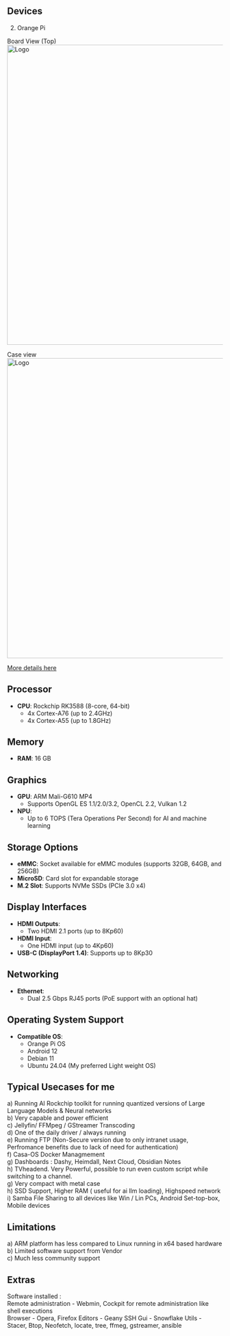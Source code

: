 ## Devices
2) Orange Pi <Br>

Board View (Top)<Br>
<img src="http://www.orangepi.org/img/pi5-plus/pi5-plus-22.png" alt="Logo" width="700"> <Br>

Case view<Br>
<img src="https://m.media-amazon.com/images/I/71fNE6IX3iL._AC_UF894,1000_QL80_.jpg" alt="Logo" width="700"> <Br>

[More details here](http://www.orangepi.org/html/hardWare/computerAndMicrocontrollers/details/Orange-Pi-5-plus.html)

## **Processor**
- **CPU**: Rockchip RK3588 (8-core, 64-bit)  
  - 4x Cortex-A76 (up to 2.4GHz)  
  - 4x Cortex-A55 (up to 1.8GHz)  

## **Memory**
- **RAM**:  16 GB

## **Graphics**
- **GPU**: ARM Mali-G610 MP4  
  - Supports OpenGL ES 1.1/2.0/3.2, OpenCL 2.2, Vulkan 1.2  
- **NPU**:  
  - Up to 6 TOPS (Tera Operations Per Second) for AI and machine learning  

## **Storage Options**
- **eMMC**: Socket available for eMMC modules (supports 32GB, 64GB, and 256GB)  
- **MicroSD**: Card slot for expandable storage  
- **M.2 Slot**: Supports NVMe SSDs (PCIe 3.0 x4)  

## **Display Interfaces**
- **HDMI Outputs**:  
  - Two HDMI 2.1 ports (up to 8Kp60)  
- **HDMI Input**:  
  - One HDMI input (up to 4Kp60)  
- **USB-C (DisplayPort 1.4)**: Supports up to 8Kp30  

## **Networking**
- **Ethernet**:  
  - Dual 2.5 Gbps RJ45 ports (PoE support with an optional hat)  

## **Operating System Support**
- **Compatible OS**:  
  - Orange Pi OS
  - Android 12  
  - Debian 11  
  - Ubuntu 24.04  (My preferred Light weight OS)
      
 ## **Typical Usecases for me**
   a) Running AI Rockchip toolkit for running quantized versions of Large Language Models & Neural networks<Br>
   b) Very capable and power efficient <Br>
   c) Jellyfin/ FFMpeg / GStreamer Transcoding<Br>
   d) One of the daily driver / always running<Br>
   e) Running FTP (Non-Secure version due to only intranet usage, Perfromance benefits due to lack of need for authentication)<Br>
   f) Casa-OS Docker Managmement<Br>
   g) Dashboards : Dashy, Heimdall, Next Cloud, Obsidian Notes <Br>
   h) TVheadend. Very Powerful, possible to run even custom script while switching to a channel. <Br>
   g) Very compact with metal case<Br>
   h) SSD Support, Higher RAM ( useful for ai llm loading), Highspeed network<Br>
   i) Samba File Sharing to all devices like Win / Lin PCs, Android Set-top-box, Mobile devices<Br>
 
   
  ## **Limitations**
   a) ARM platform has less compared to Linux running in x64 based hardware<Br>
   b) Limited software support from Vendor<Br>
   c) Much less community support<Br>

  ## **Extras**
  Software installed : <Br>
  Remote administration - Webmin, Cockpit for remote administration like shell executions <Br>
  Browser - Opera, Firefox
  Editors - Geany
  SSH Gui - Snowflake
  Utils - Stacer, Btop, Neofetch, locate, tree, ffmeg, gstreamer, ansible
  
